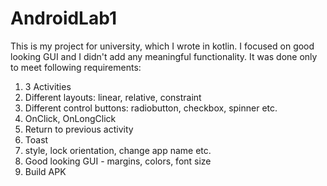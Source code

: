 # AndroidLab1

This is my project for university, which I wrote in kotlin.
I focused on good looking GUI and I didn't add any meaningful functionality.
It was done only to meet following requirements:

1. 3 Activities
2. Different layouts: linear, relative, constraint
3. Different control buttons: radiobutton, checkbox, spinner etc.
4. OnClick, OnLongClick
5. Return to previous activity
6. Toast
7. style, lock orientation, change app name etc.
8. Good looking GUI - margins, colors, font size
9. Build APK